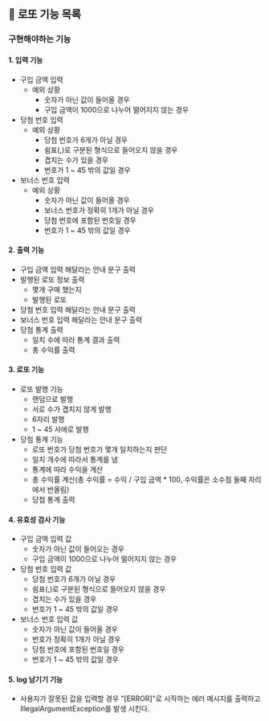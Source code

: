 ## 🚀 로또 기능 목록
### 구현해야하는 기능
#### 1. 입력 기능
- 구입 금액 입력
  - 예외 상황
    - 숫자가 아닌 값이 들어올 경우 
    - 구입 금액이 1000으로 나누어 떨어지지 않는 경우
- 당첨 번호 입력
  - 예외 상황
    - 당첨 번호가 6개가 아닐 경우
    - 쉼표(,)로 구분된 형식으로 들어오지 않을 경우
    - 겹치는 수가 있을 경우
    - 번호가 1 ~ 45 밖의 값일 경우
- 보너스 번호 입력
  - 예외 상황
    - 숫자가 아닌 값이 들어올 경우
    - 보너스 번호가 정확히 1개가 아닐 경우
    - 당첨 번호에 포함된 번호일 경우
    - 번호가 1 ~ 45 밖의 값일 경우
#### 2. 출력 기능
- 구입 금액 입력 해달라는 안내 문구 출력
- 발행된 로또 정보 출력
  - 몇개 구매 했는지
  - 발행된 로또
- 당첨 번호 입력 해달라는 안내 문구 출력
- 보너스 번호 입력 해달라는 안내 문구 출력
- 당첨 통계 출력
  - 일치 수에 따라 통계 결과 출력
  - 총 수익률 출력

#### 3. 로또 기능
- 로또 발행 기능
  - 랜덤으로 발행
  - 서로 수가 겹치지 않게 발행
  - 6자리 발행
  - 1 ~ 45 사에로 발행
- 당첨 통계 기능
  - 로또 번호가 당첨 번호가 몇개 일치하는지 판단 
  - 일치 개수에 따라서 통계를 냄
  - 통계에 따라 수익을 계산
  - 총 수익률 계산(총 수익률 = 수익 / 구입 금액 * 100, 수익률은 소수점 둘째 자리에서 반올림)
  - 당첨 통계 출력

#### 4. 유효성 검사 기능
- 구입 금액 입력 값
  - 숫자가 아닌 값이 들어오는 경우
  - 구입 금액이 1000으로 나누어 떨어지지 않는 경우
- 당첨 번호 입력 값
  - 당첨 번호가 6개가 아닐 경우
  - 쉼표(,)로 구분된 형식으로 들어오지 않을 경우
  - 겹치는 수가 있을 경우
  - 번호가 1 ~ 45 밖의 값일 경우
- 보너스 번호 입력 값
  - 숫자가 아닌 값이 들어올 경우
  - 번호가 정확히 1개가 아닐 경우
  - 당첨 번호에 포함된 번호일 경우
  - 번호가 1 ~ 45 밖의 값일 경우

#### 5. log 남기기 기능
- 사용자가 잘못된 값을 입력할 경우 "[ERROR]"로 시작하는 에러 메시지를 출력하고 IllegalArgumentException를 발생 시킨다. 